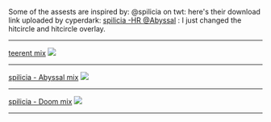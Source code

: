 Some of the assests are inspired by:
@spilicia on twt: here's their download link uploaded by cyperdark: <a href="osuck.link/s-4006?v=0"> spilicia -HR </a>
<a href="https://x.com/abibsal?lang=en"> @Abyssal</a> : I just changed the hitcircle and hitcircle overlay.
<hr>
<a href="/raw/refs/heads/main/players/teerent/teerent%20mix.osk">teerent mix</a>
<img src="https://i.imgur.com/6E23r4b.jpeg"/><hr>
<a href="raw/refs/heads/main/players/teerent/spilicia%20-%20HR-%20Abyssal.osk">spilicia - Abyssal mix</a>
<img src="https://i.imgur.com/3U91rJr.jpeg"/><hr>
<a href="raw/refs/heads/main/players/teerent/spilicia%20-%20HR-%20Abyssal.osk">spilicia - Doom mix</a>
<img src="https://i.imgur.com/QKKGyfQ.jpeg"/><hr>
